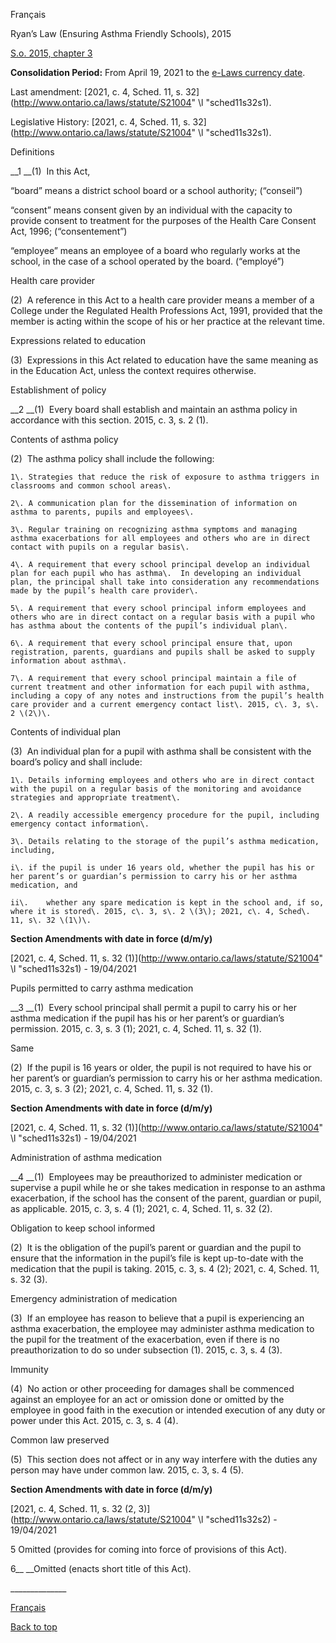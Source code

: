 [<a id="Top"></a>Français](http://www.ontario.ca/fr/lois/loi/15r03)

Ryan’s Law \(Ensuring Asthma Friendly Schools\), 2015

[S\.o\. 2015, chapter 3](https://www.ontario.ca/laws/statute/s15003)

__Consolidation Period:__  From April 19, 2021 to the [e\-Laws currency date](http://www.e-laws.gov.on.ca/navigation?file=currencyDates&lang=en)\.

Last amendment: [2021, c\. 4, Sched\. 11, s\. 32](http://www.ontario.ca/laws/statute/S21004" \l "sched11s32s1)\.

Legislative History: [2021, c\. 4, Sched\. 11, s\. 32](http://www.ontario.ca/laws/statute/S21004" \l "sched11s32s1)\.

Definitions

<a id="s1s1"></a><a id="P9_147"></a>__1 __\(1\)  In this Act,

“board” means a district school board or a school authority; \(“conseil”\)

“consent” means consent given by an individual with the capacity to provide consent to treatment for the purposes of the Health Care Consent Act, 1996; \(“consentement”\)

“employee” means an employee of a board who regularly works at the school, in the case of a school operated by the board\. \(“employé”\)

Health care provider

\(2\)  A reference in this Act to a health care provider means a member of a College under the Regulated Health Professions Act, 1991, provided that the member is acting within the scope of his or her practice at the relevant time\.

Expressions related to education

<a id="s1s2"></a><a id="P15_845"></a>\(3\)  Expressions in this Act related to education have the same meaning as in the Education Act, unless the context requires otherwise\.

Establishment of policy

<a id="s2s1"></a><a id="P17_1031"></a>__2 __\(1\)  Every board shall establish and maintain an asthma policy in accordance with this section\. 2015, c\. 3, s\. 2 \(1\)\.

Contents of asthma policy

<a id="s2s2"></a><a id="P19_1197"></a>\(2\)  The asthma policy shall include the following:

	1\.	Strategies that reduce the risk of exposure to asthma triggers in classrooms and common school areas\.

	2\.	A communication plan for the dissemination of information on asthma to parents, pupils and employees\.

	3\.	Regular training on recognizing asthma symptoms and managing asthma exacerbations for all employees and others who are in direct contact with pupils on a regular basis\.

	4\.	A requirement that every school principal develop an individual plan for each pupil who has asthma\.  In developing an individual plan, the principal shall take into consideration any recommendations made by the pupil’s health care provider\.

	5\.	A requirement that every school principal inform employees and others who are in direct contact on a regular basis with a pupil who has asthma about the contents of the pupil’s individual plan\.

	6\.	A requirement that every school principal ensure that, upon registration, parents, guardians and pupils shall be asked to supply information about asthma\.

	7\.	A requirement that every school principal maintain a file of current treatment and other information for each pupil with asthma, including a copy of any notes and instructions from the pupil’s health care provider and a current emergency contact list\. 2015, c\. 3, s\. 2 \(2\)\.

Contents of individual plan

<a id="s2s3"></a><a id="P27_2250"></a>\(3\)  An individual plan for a pupil with asthma shall be consistent with the board’s policy and shall include:

	1\.	Details informing employees and others who are in direct contact with the pupil on a regular basis of the monitoring and avoidance strategies and appropriate treatment\.

	2\.	A readily accessible emergency procedure for the pupil, including emergency contact information\.

	3\.	Details relating to the storage of the pupil’s asthma medication, including,

	i\.	if the pupil is under 16 years old, whether the pupil has his or her parent’s or guardian’s permission to carry his or her asthma medication, and

	ii\.	whether any spare medication is kept in the school and, if so, where it is stored\. 2015, c\. 3, s\. 2 \(3\); 2021, c\. 4, Sched\. 11, s\. 32 \(1\)\.

__Section Amendments with date in force \(d/m/y\)__

[2021, c\. 4, Sched\. 11, s\. 32 \(1\)](http://www.ontario.ca/laws/statute/S21004" \l "sched11s32s1) \- 19/04/2021

Pupils permitted to carry asthma medication

__3 __\(1\)  Every school principal shall permit a pupil to carry his or her asthma medication if the pupil has his or her parent’s or guardian’s permission\. 2015, c\. 3, s\. 3 \(1\); 2021, c\. 4, Sched\. 11, s\. 32 \(1\)\.

Same

\(2\)  If the pupil is 16 years or older, the pupil is not required to have his or her parent’s or guardian’s permission to carry his or her asthma medication\. 2015, c\. 3, s\. 3 \(2\); 2021, c\. 4, Sched\. 11, s\. 32 \(1\)\.

__Section Amendments with date in force \(d/m/y\)__

[2021, c\. 4, Sched\. 11, s\. 32 \(1\)](http://www.ontario.ca/laws/statute/S21004" \l "sched11s32s1) \- 19/04/2021

Administration of asthma medication

<a id="s3s1"></a><a id="P32_2779"></a>__4 __\(1\)  Employees may be preauthorized to administer medication or supervise a pupil while he or she takes medication in response to an asthma exacerbation, if the school has the consent of the parent, guardian or pupil, as applicable\. 2015, c\. 3, s\. 4 \(1\); 2021, c\. 4, Sched\. 11, s\. 32 \(2\)\.

Obligation to keep school informed

<a id="s3s2"></a><a id="P34_3118"></a>\(2\)  It is the obligation of the pupil’s parent or guardian and the pupil to ensure that the information in the pupil’s file is kept up\-to\-date with the medication that the pupil is taking\. 2015, c\. 3, s\. 4 \(2\); 2021, c\. 4, Sched\. 11, s\. 32 \(3\)\.

Emergency administration of medication

<a id="s3s3"></a><a id="P36_3377"></a>\(3\)  If an employee has reason to believe that a pupil is experiencing an asthma exacerbation, the employee may administer asthma medication to the pupil for the treatment of the exacerbation, even if there is no preauthorization to do so under subsection \(1\)\. 2015, c\. 3, s\. 4 \(3\)\.

Immunity

\(4\)  No action or other proceeding for damages shall be commenced against an employee for an act or omission done or omitted by the employee in good faith in the execution or intended execution of any duty or power under this Act\. 2015, c\. 3, s\. 4 \(4\)\.

Common law preserved

<a id="s3s5"></a><a id="P40_4041"></a>\(5\)  This section does not affect or in any way interfere with the duties any person may have under common law\. 2015, c\. 3, s\. 4 \(5\)\.

__Section Amendments with date in force \(d/m/y\)__

[2021, c\. 4, Sched\. 11, s\. 32 \(2, 3\)](http://www.ontario.ca/laws/statute/S21004" \l "sched11s32s2) \- 19/04/2021

5 Omitted \(provides for coming into force of provisions of this Act\)\.

6__ __Omitted \(enacts short title of this Act\)\.

\_\_\_\_\_\_\_\_\_\_\_\_\_\_

[Français](http://www.ontario.ca/fr/lois/loi/15r03)

[Back to top](#Top)

